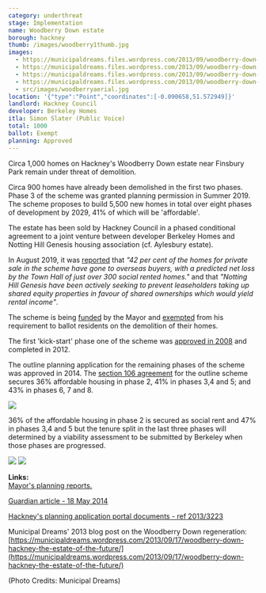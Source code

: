 ```yaml
---
category: underthreat
stage: Implementation 
name: Woodberry Down estate 
borough: hackney
thumb: /images/woodberry1thumb.jpg
images:
  - https://municipaldreams.files.wordpress.com/2013/09/woodberry-down-27.jpg 
  - https://municipaldreams.files.wordpress.com/2013/09/woodberry-down-5.jpg
  - https://municipaldreams.files.wordpress.com/2013/09/woodberry-down-24.jpg
  - https://municipaldreams.files.wordpress.com/2013/09/woodberry-down-estate-signboard.jpg
  - src/images/woodberryaerial.jpg
location: '{"type":"Point","coordinates":[-0.090658,51.572949]}'
landlord: Hackney Council
developer: Berkeley Homes
itla: Simon Slater (Public Voice)
total: 1000
ballot: Exempt
planning: Approved
---
```

Circa 1,000 homes on Hackney's Woodberry Down estate near Finsbury Park remain under threat of demolition.

Circa 900 homes have already been demolished in the first two phases. Phase 3 of the scheme was granted planning permission in Summer 2019. The scheme proposes to build 5,500 new homes in total over eight phases of development by 2029, 41% of which will be 'affordable'.

The estate has been sold by Hackney Council in a phased conditional agreement to a joint venture between developer Berkeley Homes and Notting Hill Genesis housing association (cf. Aylesbury estate). 

In August 2019, it was [reported](https://www.hackneycitizen.co.uk/2019/08/20/handful-leaseholders-council-plans-woodberry-down-redevelopment/) that _"42 per cent of the homes for private sale in the scheme have gone to overseas buyers, with a predicted net loss by the Town Hall of just over 300 social rented homes."_ and that _"Notting Hill Genesis have been actively seeking to prevent leaseholders taking up shared equity properties in favour of shared ownerships which would yield rental income"_.

The scheme is being [funded](/approved/funding) by the Mayor and [exempted](/approved/ballotexemptions) from his requirement to ballot residents on the demolition of their homes.

The first 'kick-start' phase one of the scheme was [approved in 2008](https://www.london.gov.uk/what-we-do/planning/planning-applications-and-decisions/planning-application-search/woodberry-down-estate-kick-start-site-one-0) and completed in 2012.

The outline planning application for the remaining phases of the scheme was approved in 2014. The [section 106 agreement](/images/woodberrys106.pdf) for the outline scheme secures 36% affordable housing in phase 2, 41% in phases 3,4 and 5; and 43% in phases 6, 7 and 8.

<img src="/images/wooberryaffordable.png" class="img-fluid rounded img-thumbnail">

36% of the affordable housing in phase 2 is secured as social rent and 47% in phases 3,4 and 5 but the tenure split in the last three phases will determined by a viability assessment to be submitted by Berkeley when those phases are progressed.


<img src="/images/woodberryextract.png" class="img-fluid rounded img-thumbnail">

<img src="/images/woodberryva.png" class="img-fluid rounded img-thumbnail">


__Links:__  
[Mayor's planning reports.](https://www.london.gov.uk/what-we-do/planning/planning-applications-and-decisions/planning-application-search?scheme_title=woodberry+down&postcode=&borough=All&planning_authority=All&lpa_case_number=&gla_case_number=&paws_decision_date_from=&paws_decision_date_to=)

[Guardian article - 18 May 2014](https://www.theguardian.com/society/2014/may/18/-sp-truth-about-gentrification-how-woodberry-down-became-woodberry-park)

[Hackney's planning application portal documents - ref 2013/3223](http://planning.hackney.gov.uk/Northgate/PlanningExplorer/Generic/StdDetails.aspx?PT=Planning%20Applications%20On-Line&TYPE=PL/PlanningPK.xml&PARAM0=203701&XSLT=/Northgate/PlanningExplorer/SiteFiles/Skins/Hackney/xslt/PL/PLDetails.xslt&FT=Planning%20Application%20Details&PUBLIC=Y&XMLSIDE=/Northgate/PlanningExplorer/SiteFiles/Skins/Hackney/Menus/PL.xml&DAURI=PLANNING)

Municipal Dreams' 2013 blog post on the Woodberry Down regeneration: [https://municipaldreams.wordpress.com/2013/09/17/woodberry-down-hackney-the-estate-of-the-future/](https://municipaldreams.wordpress.com/2013/09/17/woodberry-down-hackney-the-estate-of-the-future/)

(Photo Credits: Municipal Dreams)
